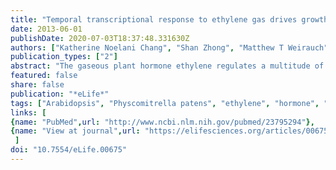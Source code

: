 ```yaml
---
title: "Temporal transcriptional response to ethylene gas drives growth hormone cross-regulation in Arabidopsis"
date: 2013-06-01
publishDate: 2020-07-03T18:37:48.331630Z
authors: ["Katherine Noelani Chang", "Shan Zhong", "Matthew T Weirauch", "Gary Hon", "Mattia Pelizzola", "Hai Li", "**Shao-shan Carol Huang**", "Robert J Schmitz", "Mark A Urich", "Dwight Kuo", "Joseph R Nery", "Hong Qiao", "Ally Yang", "Abdullah Jamali", "Huaming Chen", "Trey Ideker", "Bing Ren", "Ziv Bar-Joseph", "Timothy R Hughes", "Joseph R Ecker"]
publication_types: ["2"]
abstract: "The gaseous plant hormone ethylene regulates a multitude of growth and developmental processes. How the numerous growth control pathways are coordinated by the ethylene transcriptional response remains elusive. We characterized the dynamic ethylene transcriptional response by identifying targets of the master regulator of the ethylene signaling pathway, ETHYLENE INSENSITIVE3 (EIN3), using chromatin immunoprecipitation sequencing and transcript sequencing during a timecourse of ethylene treatment. Ethylene-induced transcription occurs in temporal waves regulated by EIN3, suggesting distinct layers of transcriptional control. EIN3 binding was found to modulate a multitude of downstream transcriptional cascades, including a major feedback regulatory circuitry of the ethylene signaling pathway, as well as integrating numerous connections between most of the hormone mediated growth response pathways. These findings provide direct evidence linking each of the major plant growth and development networks in novel ways."
featured: false
share: false
publication: "*eLife*"
tags: ["Arabidopsis", "Physcomitrella patens", "ethylene", "hormone", "network", "temporal modulation", "transcriptional regulation"]
links: [ 
{name: "PubMed",url: "http://www.ncbi.nlm.nih.gov/pubmed/23795294"},
{name: "View at journal",url: "https://elifesciences.org/articles/00675"}
 ]
doi: "10.7554/eLife.00675"
---
```


